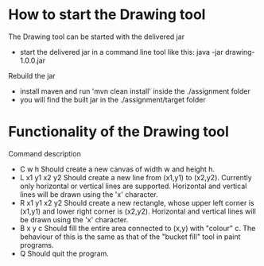 # How to start the Drawing tool

The Drawing tool can be started with the delivered jar
  - start the delivered jar in a command line tool like this: java -jar drawing-1.0.0.jar

Rebuild the jar
  - install maven and run 'mvn clean install' inside the ./assignment folder
  - you will find the built jar in the ./assignment/target folder

# Functionality of the Drawing tool
Command description
  - C w h           Should create a new canvas of width w and height h.
  - L x1 y1 x2 y2   Should create a new line from (x1,y1) to (x2,y2). Currently only
                horizontal or vertical lines are supported. Horizontal and vertical lines
                will be drawn using the 'x' character.
  - R x1 y1 x2 y2   Should create a new rectangle, whose upper left corner is (x1,y1) and
                lower right corner is (x2,y2). Horizontal and vertical lines will be drawn
                using the 'x' character.
  - B x y c         Should fill the entire area connected to (x,y) with "colour" c. The
                behaviour of this is the same as that of the "bucket fill" tool in paint
                programs.
  - Q               Should quit the program.